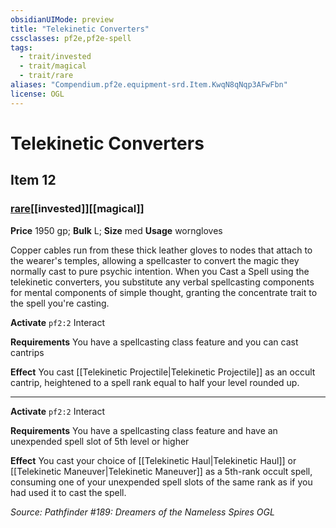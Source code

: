 ```yaml
---
obsidianUIMode: preview
title: "Telekinetic Converters"
cssclasses: pf2e,pf2e-spell
tags:
  - trait/invested
  - trait/magical
  - trait/rare
aliases: "Compendium.pf2e.equipment-srd.Item.KwqN8qNqp3AFwFbn"
license: OGL
---
```

# Telekinetic Converters
## Item 12
### [rare](rare.md "Rare Rarity Trait")[[invested]][[magical]]


**Price** 1950 gp; 
**Bulk** L; **Size** med
**Usage** worngloves

Copper cables run from these thick leather gloves to nodes that attach to the wearer's temples, allowing a spellcaster to convert the magic they normally cast to pure psychic intention. When you Cast a Spell using the telekinetic converters, you substitute any verbal spellcasting components for mental components of simple thought, granting the concentrate trait to the spell you're casting.

**Activate** `pf2:2` Interact

**Requirements** You have a spellcasting class feature and you can cast cantrips

**Effect** You cast [[Telekinetic Projectile|Telekinetic Projectile]] as an occult cantrip, heightened to a spell rank equal to half your level rounded up.

* * *

**Activate** `pf2:2` Interact

**Requirements** You have a spellcasting class feature and have an unexpended spell slot of 5th level or higher

**Effect** You cast your choice of [[Telekinetic Haul|Telekinetic Haul]] or [[Telekinetic Maneuver|Telekinetic Maneuver]] as a 5th-rank occult spell, consuming one of your unexpended spell slots of the same rank as if you had used it to cast the spell.

*Source: Pathfinder #189: Dreamers of the Nameless Spires*
*OGL*